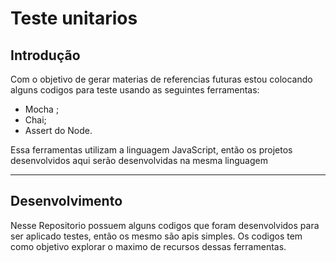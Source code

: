 <div>
<h1 aling = 'center'>Teste unitarios</h1>
</div>

## Introdução

Com o objetivo de gerar materias de referencias futuras estou colocando alguns codigos para teste usando as seguintes ferramentas:

+ Mocha ;
+ Chai;
+ Assert do Node.

Essa ferramentas utilizam a linguagem JavaScript, então os projetos desenvolvidos aqui serão desenvolvidas na mesma linguagem


***

## Desenvolvimento
    
Nesse Repositorio possuem alguns codigos que foram desenvolvidos para ser aplicado testes, então os mesmo são apis simples. Os codigos tem como objetivo explorar o maximo de recursos dessas ferramentas. 
